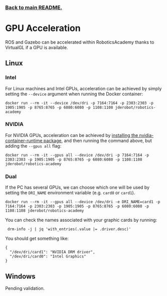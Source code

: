 ### [Back to main README.][]

[Back to main README.]: ../README.md

# GPU Acceleration
ROS and Gazebo can be accelerated within RoboticsAcademy thanks to VirtualGL if a GPU is available.

## Linux

### Intel
For Linux machines and Intel GPUs, acceleration can be achieved by simply setting the ```--device``` argument when running the Docker container:
```
docker run --rm -it --device /dev/dri -p 7164:7164 -p 2303:2303 -p 1905:1905 -p 8765:8765 -p 6080:6080 -p 1108:1108 jderobot/robotics-academy
```

### NVIDIA
For NVIDIA GPUs, acceleration can be achieved by [installing the nvidia-container-runtime package](https://docs.docker.com/config/containers/resource_constraints/#gpu), and then running the command above, but adding the ```--gpus all``` flag:
```
docker run --rm -it --gpus all --device /dev/dri -p 7164:7164 -p 2303:2303 -p 1905:1905 -p 8765:8765 -p 6080:6080 -p 1108:1108 jderobot/robotics-academy
```

### Dual
If the PC has several GPUs, we can choose which one will be used by setting the ```DRI_NAME``` environment variable (e.g. ```card0``` or ```card1```).
```
docker run --rm -it --gpus all --device /dev/dri -e DRI_NAME=card1 -p 7164:7164 -p 2303:2303 -p 1905:1905 -p 8765:8765 -p 6080:6080 -p 1108:1108 jderobot/robotics-academy
```

You can check the names associated with your graphic cards by running:
```
 drm-info -j | jq 'with_entries(.value |= .driver.desc)'
```
You should get something like:
```
{
  "/dev/dri/card1": "NVIDIA DRM driver",
  "/dev/dri/card0": "Intel Graphics"
}
```

## Windows
Pending validation.